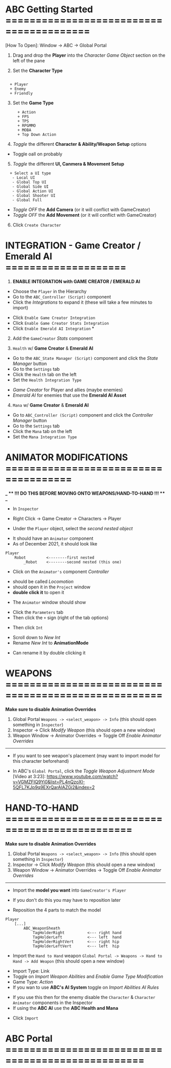 # ABC Getting Started ========================================
[How To Open]: Window -> ABC -> Global Portal

1. Drag and drop the **Player** into the _Character Game Object_ section on the 
   left of the pane

2. Set the **Character Type** 
```

  + Player
  + Enemy
  + Friendly
```

3. Set the **Game Type**
   ``` 
     + Action
     + FPS
     + TPS
     + RPGMMO
     + MOBA
     + Top Down Action
   ```

4. _Toggle_ the different **Character & Ability/Weapon Setup** options
  + Toggle oall on probably

5. _Toggle_ the different **UI, Canmera & Movement Setup**
```
  + Select a UI type
   - Local UI
   - Global Top UI
   - Global Side UI
   - Global Action UI
   - Global Shooter UI
   - Global Full
```

  + _Toggle OFF_ the **Add Camera** (or it will conflict with GameCreator)
  + _Toggle OFF_ the **Add Movement** (or it will conflict with GameCreator)


6. Click `Create Character`



# INTEGRATION - Game Creator / Emerald AI ====================

1. **ENABLE INTEGRATION with GAME CREATOR / EMERALD AI**
  + Choose the `Player` in the Hierarchy
  + Go to the `ABC_Controller (Script)` component
  + Click the _Integrations_ to expand it (these will take a few minutes to import)
   - Click `Enable Game Creator Integration`
   - Click `Enable Game Creator Stats Integration`
   - Click `Enable Emerald AI Integration`
    * 
   
2. Add the `GameCreator` _Stats_ component

3. `Health` w/ **Game Creator** & **Emerald AI**
  + Go to the `ABC_State Manager (Script)` component and click the _State Manager_ button
  + Go to the `Settings` tab
  + Click the `Health` tab on the left
  + Set the `Health Integration Type`
   - _Game Creator_ for Player and allies (maybe enemies)
   - _Emerald AI_ for enemies that use the **Emerald AI Asset**
   
4. `Mana` w/ **Game Creator** & **Emerald AI**
  + Go to `ABC_Controller (Script)` component and click the _Controller Manager_ button
  + Go to the `Settings` tab
  + Click the `Mana` tab on the left
  + Set the `Mana Integration Type`



# ANIMATOR MODIFICATIONS =====================================

**_ ** !!! DO THIS BEFORE MOVING ONTO WEAPONS/HAND-TO-HAND !!! ** _**

+ In `Inspector`
 - Right Click -> Game Creator -> Characters -> Player
+ Under the `Player` object, select the _second nested object_
 - It should have an `Animator` component
 - As of December 2021, it should look like
```
Player
    Robot         <--------first nested
        _Robot    <--------second nested (this one)
```

+ Click on the `Animator's` component _Controller_
 - should be called _Locomotion_
 - should open it in the `Project` window
 - **double click it** to open it
 
+ The `Animator` window should show
 - Click the `Parameters` tab
 - Then click the `+` sign (right of the tab options)
  * Then click `Int`
 - Scroll down to _New Int_
 - Rename _New Int_ to **AnimationMode**
  * Can rename it by double clicking it
 

# WEAPONS ====================================================

**Make sure to disable Animation Overrides**
1. Global Portal
`Weapons -> <select_weapon> -> Info` (this should open something in `Inspector`)
2. Inspector -> Click _Modify Weapon_
   (this should open a new window)
3. Weapon Window -> Animator Overrides -> Toggle Off _Enable Animator Overrides_

--------------------------------------------

+ If you want to see weapon's placement
  (may want to import model for this character beforehand)
 - In ABC's `Global Portal`, click the _Toggle Weapon Adjustment Mode_
[Video at 3:23]: https://www.youtube.com/watch?v=VGMZFIQ9Yi0&list=PL4nQzoXI-5QFL7KJp9q9EXrQarAlAZGj2&index=2

# HAND-TO-HAND ===============================================

**Make sure to disable Animation Overrides**
1. Global Portal
`Weapons -> <select_weapon> -> Info` (this should open something in `Inspector`)
2. Inspector -> Click _Modify Weapon_
   (this should open a new window)
3. Weapon Window -> Animator Overrides -> Toggle Off _Enable Animator Overrides_

--------------------------------------------

[Video]: https://www.youtube.com/watch?v=VGMZFIQ9Yi0&list=PL4nQzoXI-5QFL7KJp9q9EXrQarAlAZGj2&index=2

+ Import the **model you want** into `GameCreator's Player`
 - If you don't do this you may have to reposition later

+ Reposition the 4 parts to match the model
```
Player
    [...]
        ABC_WeaponSheath
            TagHolderRight          <--- right hand
            TagHolderLeft           <--- left  hand
            TagHolderRightVert      <--- right hip
            TagHolderLeftVert       <--- left  hip
```

+ Import the `Hand to Hand` weapon
  `Global Portal -> Weapons -> Hand to Hand -> Add Weapon`
  (this should open a new window)
 - Import Type: Link
 - Toggle on _Import Weapon Abilities_ and _Enable Game Type Modification_
 - Game Type: _Action_
 - If you wan to use **ABC's AI System** toggle on _Import Abilities AI Rules_
  * If you use this then for the enemy disable the `Character` & `Character Animator`
    components in the Inspector
  * If using the **ABC AI** use the **ABC Health and Mana**

+ Click `Import`


# ABC Portal =================================================



